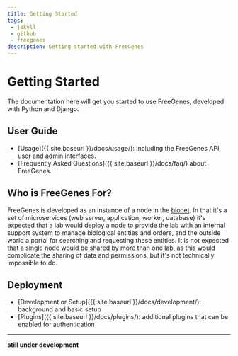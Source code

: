 ```yaml
---
title: Getting Started
tags: 
 - jekyll
 - github
 - freegenes
description: Getting started with FreeGenes
---
```


# Getting Started

The documentation here will get you started to use FreeGenes, developed
with Python and Django.


## User Guide

 - [Usage]({{ site.baseurl }}/docs/usage/): Including the FreeGenes API, user and admin interfaces.
 - [Frequently Asked Questions]({{ site.baseurl }}/docs/faq/) about FreeGenes.

## Who is FreeGenes For?

FreeGenes is developed as an instance of a node in the [bionet](https://biobricks.org/bionet/). 
In that it's a set of microservices (web server, application, worker, database) it's expected
that a lab would deploy a node to provide the lab with an internal support system
to manage biological entities and orders, and the outside world a portal for
searching and requesting these entities. It is not expected that a single node
would be shared by more than one lab, as this would complicate the sharing of
data and permissions, but it's not technically impossible to do.

## Deployment

 - [Development or Setup]({{ site.baseurl }}/docs/development/): background and basic setup
 - [Plugins]({{ site.baseurl }}/docs/plugins/): additional plugins that can be enabled for authentication


<hr>

**still under development**


